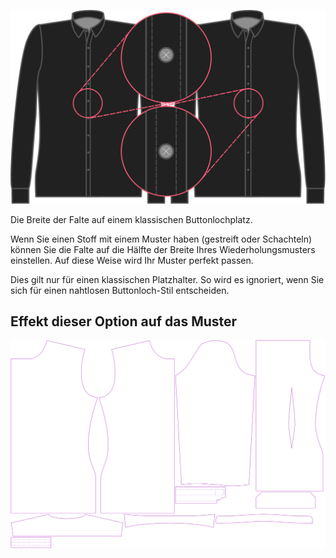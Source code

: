 ![Knopflochleiste Falzbreite](buttonholeplacketfoldwidth.svg)

Die Breite der Falte auf einem klassischen Buttonlochplatz.

<Note>

Wenn Sie einen Stoff mit einem Muster haben (gestreift oder Schachteln) können Sie die Falte auf die Hälfte der Breite Ihres Wiederholungsmusters einstellen. 
Auf diese Weise wird Ihr Muster perfekt passen.

Dies gilt nur für einen klassischen Platzhalter. So wird es ignoriert, wenn Sie sich für einen nahtlosen Buttonloch-Stil entscheiden.

</Note>

## Effekt dieser Option auf das Muster
![Dieses Bild zeigt den Effekt dieser Option, indem es mehrere Varianten überlagert, die einen anderen Wert für diese Option haben](simon_buttonholeplacketfoldwidth_sample.svg "Effekt dieser Option auf das Muster")